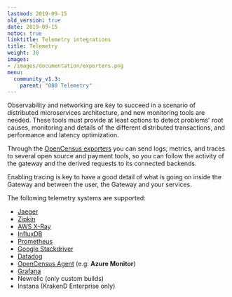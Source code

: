 ```yaml
---
lastmod: 2019-09-15
old_version: true
date: 2019-09-15
notoc: true
linktitle: Telemetry integrations
title: Telemetry
weight: 30
images:
- /images/documentation/exporters.png
menu:
  community_v1.3:
    parent: "080 Telemetry"
---
```

Observability and networking are key to succeed in a scenario of distributed microservices architecture, and new monitoring tools are needed. These tools must provide at least options to detect problems' root causes, monitoring and details of the different distributed transactions, and performance and latency optimization.

Through the [OpenCensus exporters](/docs/v1.3/telemetry/opencensus/) you can send logs, metrics, and traces to several open source and payment tools, so you can follow the activity of the gateway and the derived requests to its connected backends.

Enabling tracing is key to have a good detail of what is going on inside the Gateway and between the user, the Gateway and your services.

The following telemetry systems are supported:

- [Jaeger](/docs/v1.3/telemetry/jaeger/)
- [Zipkin](/docs/v1.3/telemetry/zipkin/)
- [AWS X-Ray](/docs/v1.3/telemetry/xray/)
- [InfluxDB](/docs/v1.3/telemetry/influxdb/)
- [Prometheus](/docs/v1.3/telemetry/prometheus/)
- [Google Stackdriver](/docs/v1.3/telemetry/stackdriver/)
- [Datadog](/docs/v1.3/telemetry/datadog/)
- [OpenCensus Agent](/docs/v1.3/telemetry/opencensus/) (e.g: **Azure Monitor**)
- [Grafana](/docs/v1.3/extended-metrics/grafana/)
- Newrelic (only custom builds)
- Instana (KrakenD Enterprise only)
